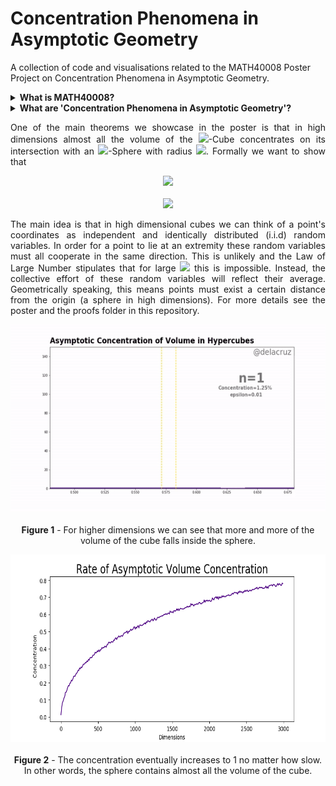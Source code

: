 # Concentration Phenomena in Asymptotic Geometry
A collection of code and visualisations related to the MATH40008 Poster Project on Concentration Phenomena in Asymptotic Geometry. 

<details>
<summary><b>What is MATH40008?</b></summary>
<br>
  <p align="justify">
  MATH40008 is a module all first year maths undergraduates at Imperial College London take after completing their summer exams. The department suggests topics and students choose one. For their chosen topic, they are expected to learn via independent research, construct a poster and give a presentation. 
    
   'Concentration Phenomena in Asymptotic Geometry' falls under 'Law of Large Numbers and The Central Limit Theorem'.
    <hr>
</p>

</details>

<details>
<summary><b>What are 'Concentration Phenomena in Asymptotic Geometry'?</b></summary>
<br>
  <p align="justify">
  Asymptotic Geometry is when we look at what happens to geometric objects in very high dimensions. Concentration refers to the notion that almost all the volume of certain <img src="https://latex.codecogs.com/gif.latex?n">-dimensional regions cluster around an arbitrarily small <img src="https://latex.codecogs.com/gif.latex?\delta">-neighbourhood of an <img src="https://latex.codecogs.com/gif.latex?(n-1)">-dimensional region. We discuss two examples:
    <ol>
    <li>The volume of an asymptotic <img src="https://latex.codecogs.com/gif.latex?n">-Cube concentrates on its intersection with an <img src="https://latex.codecogs.com/gif.latex?\small{(n-1)}">-Sphere.
</li>
    <li>The area of an asymptotic <img src="https://latex.codecogs.com/gif.latex?\small{n}">-Sphere concentrates on its equators</li>.
    </ol>
    <hr>
</p>

</details>

<p align="justify">
One of the main theorems we showcase in the poster is that in high dimensions almost all the volume of the <img src="https://latex.codecogs.com/gif.latex?n">-Cube concentrates on its intersection with an <img src="https://latex.codecogs.com/gif.latex?\small{(n-1)}">-Sphere with radius <img src="https://latex.codecogs.com/gif.latex?\sqrt{n/3}">. Formally we want to show that
  
</p>  

<p align="center">
  <img src="https://latex.codecogs.com/gif.latex?\forall&space;\varepsilon&space;>&space;0,&space;\,&space;\mathrm{Vol}\left(&space;U_{n,\varepsilon}\cap[-1,1]^n\right)\rightarrow&space;\mathrm{Vol}([-1,1]^n)">
  <br>
  <br>
  <img src="https://latex.codecogs.com/gif.latex?U_{n,\varepsilon}&space;:=&space;\left\{x\in\mathbb{R}^n:&space;(1-\varepsilon)\sqrt{n/3}<\|x\|<(1&plus;\varepsilon)\sqrt{n/3}\right\}"> 
  
</p>

<p align="justify">
The main idea is that in high dimensional cubes we can think of a point's coordinates as independent and identically distributed (i.i.d) random variables. In order for a point to lie at an extremity these random variables must all cooperate in the same direction. This is unlikely and the Law of Large Number stipulates that for large <img src="https://latex.codecogs.com/gif.latex?n"> this is impossible. Instead, the collective effort of these random variables will reflect their average. Geometrically speaking, this means points must exist a certain distance from the origin (a sphere in high dimensions). For more details see the poster and the proofs folder in this repository.
</p>


<p align="center">
  <img width="600" height="300" src=figures/hypercube_conc_hist.gif>
  <br></br>
  <caption><b>Figure 1</b> - For higher dimensions we can see that more and more of the volume of the cube falls inside the sphere.</caption>
</p>

<p align="center">
  <img width="600" height="300" src=figures/rate_conc_graph.png>
  <br></br>
  <caption><b>Figure 2</b> - The concentration eventually increases to 1 no matter how slow. <br> In other words, the sphere contains almost all the volume of the cube. </caption>
</p>
